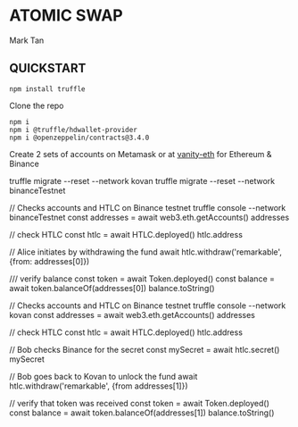 # ATOMIC SWAP

Mark Tan

## QUICKSTART

```
npm install truffle
```

Clone the repo

```
npm i 
npm i @truffle/hdwallet-provider
npm i @openzeppelin/contracts@3.4.0
```

Create 2 sets of accounts on Metamask or at [vanity-eth](https://vanity-eth.tk/) for Ethereum & Binance 

truffle migrate --reset --network kovan
truffle migrate --reset --network binanceTestnet

// Checks accounts and HTLC on Binance testnet
truffle console --network binanceTestnet
const addresses = await web3.eth.getAccounts()
    addresses

// check HTLC
const htlc = await HTLC.deployed()
    htlc.address

// Alice initiates by withdrawing the fund
await htlc.withdraw('remarkable', {from: addresses[0]})

/// verify balance
const token = await Token.deployed()
const balance = await token.balanceOf(addresses[0])
    balance.toString()

// Checks accounts and HTLC on Binance testnet
truffle console --network kovan
const addresses = await web3.eth.getAccounts()
    addresses

// check HTLC
const htlc = await HTLC.deployed()
    htlc.address

// Bob checks Binance for the secret
const mySecret = await htlc.secret()
    mySecret

// Bob goes back to Kovan to unlock the fund
await htlc.withdraw('remarkable', {from addresses[1]})

// verify that token was received
const token = await Token.deployed()
const balance = await token.balanceOf(addresses[1])
    balance.toString()